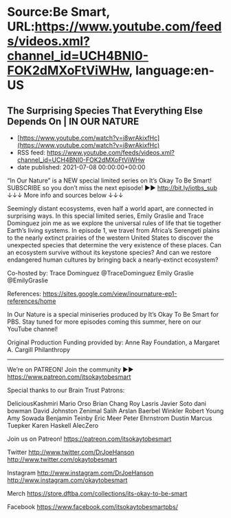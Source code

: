 # Source:Be Smart, URL:https://www.youtube.com/feeds/videos.xml?channel_id=UCH4BNI0-FOK2dMXoFtViWHw, language:en-US

## The Surprising Species That Everything Else Depends On | IN OUR NATURE
 - [https://www.youtube.com/watch?v=i8wrAkixfHc](https://www.youtube.com/watch?v=i8wrAkixfHc)
 - RSS feed: https://www.youtube.com/feeds/videos.xml?channel_id=UCH4BNI0-FOK2dMXoFtViWHw
 - date published: 2021-07-08 00:00:00+00:00

“In Our Nature” is a NEW special limited series on It’s Okay To Be Smart!
SUBSCRIBE so you don’t miss the next episode! ►► http://bit.ly/iotbs_sub
↓↓↓ More info and sources below ↓↓↓

Seemingly distant ecosystems, even half a world apart, are connected in surprising ways. In this special limited series, Emily Graslie and Trace Dominguez join me as we explore the universal rules of life that tie together Earth’s living systems. In episode 1, we travel from Africa’s Serengeti plains to the nearly extinct prairies of the western United States to discover the unexpected species that determine the very existence of these places. Can an ecosystem survive without its keystone species? And can we restore endangered human cultures by bringing back a nearly-extinct ecosystem?

Co-hosted by:
Trace Dominguez  @TraceDominguez 
Emily Graslie   @EmilyGraslie 

References: https://sites.google.com/view/inournature-ep1-references/home 

In Our Nature is a special miniseries produced by It’s Okay To Be Smart for PBS. Stay tuned for more episodes coming this summer, here on our YouTube channel!

Original Production Funding provided by: Anne Ray Foundation, a Margaret A. Cargill Philanthropy

-----------

We’re on PATREON! Join the community ►► https://www.patreon.com/itsokaytobesmart

Special thanks to our Brain Trust Patrons:

DeliciousKashmiri
Mario Orso
Brian Chang
Roy Lasris
Javier Soto
dani bowman
David Johnston
Zenimal
Salih Arslan
Baerbel Winkler
Robert Young
Amy Sowada
Benjamin Teinby
Eric Meer
Peter Ehrnstrom
Dustin
Marcus Tuepker
Karen Haskell
AlecZero

Join us on Patreon! 
https://patreon.com/itsokaytobesmart

Twitter 
http://www.twitter.com/DrJoeHanson
http://www.twitter.com/okaytobesmart 

Instagram 
http://www.instagram.com/DrJoeHanson 
http://www.instagram.com/okaytobesmart 

Merch
https://store.dftba.com/collections/its-okay-to-be-smart

Facebook
https://www.facebook.com/itsokaytobesmartpbs/

